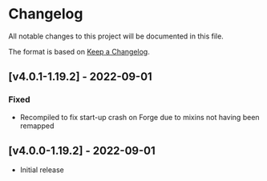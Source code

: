 # Changelog
All notable changes to this project will be documented in this file.

The format is based on [Keep a Changelog].

## [v4.0.1-1.19.2] - 2022-09-01
### Fixed
- Recompiled to fix start-up crash on Forge due to mixins not having been remapped

## [v4.0.0-1.19.2] - 2022-09-01
- Initial release

[Keep a Changelog]: https://keepachangelog.com/en/1.0.0/
